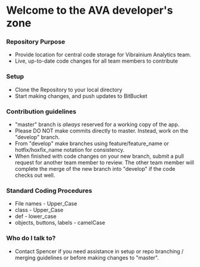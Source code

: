 # Welcome to the AVA developer's zone #

### Repository Purpose ###

* Provide location for central code storage for Vibrainium Analytics team.
* Live, up-to-date code changes for all team members to contribute

### Setup ###

* Clone the Repository to your local directory
* Start making changes, and push updates to BitBucket

### Contribution guidelines ###

* "master" branch is *always* reserved for a working copy of the app.
* Please DO NOT make commits directly to master.  Instead, work on the "develop" branch.
* From "develop" make branches using feature/feature_name or hotfix/hoxfix_name notation for consistency.
* When finished with code changes on your new branch, submit a pull request for another team member to review.  The other team member will complete the merge of the new branch into "develop" if the code checks out well.

### Standard Coding Procedures ###
* File names - Upper_Case
* class - Upper_Case
* def - lower_case
* objects, buttons, labels - camelCase

### Who do I talk to? ###

* Contact Spencer if you need assistance in setup or repo branching / merging guidelines or before making changes to "master".
